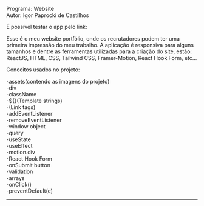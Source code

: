 Programa: Website
<br>
Autor: Igor Paprocki de Castilhos
<br>

É possível testar o app pelo link: 

Esse é o meu website portfólio, onde os recrutadores podem ter uma primeira impressão do meu trabalho. A aplicação é responsiva para alguns tamanhos e dentre as ferramentas
utilizadas para a criação do site, estão: ReactJS, HTML, CSS, Tailwind CSS, Framer-Motion, React Hook Form, etc...

Conceitos usados no projeto:

-assets(contendo as imagens do projeto)<br>
-div<br>
-className<br>
-${}(Template strings)<br>
-<a>(Link tags)<br>
-addEventListener<br>
-removeEventListener<br>
-window object<br>
-query<br>
-useState<br>
-useEffect<br>
-motion.div<br>
-React Hook Form<br>
-onSubmit button<br>
-validation<br>
-arrays<br>
-onClick()<br>
-preventDefault(e)<br>

************************************************************************************************************
